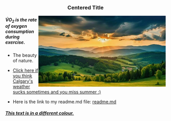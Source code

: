### <p align="center"> Centered Title </p>

<p> <img align="right" width="400" height "300" src="https://github.com/ABarpaga/KNES381/blob/main/mountain-countryside-landscape-at-sunset-dramatic-sky-over-a-distant-valley-green-fields-and-trees-on-hill-beautiful-natural-landscapes-of-the-carpathians-generative-ai-variation-8-photo.jpg" </p>

##### <p align=left> <span>V&#775;</span>O<sub>2</sub> is the rate of oxygen consumption during exercise. </p>
* The beauty of nature.
+ [Click here if you think Calgary's weather sucks sometimes and you miss summer :)](https://github.com/ABarpaga/KNES381/blob/main/35072573-beautiful-bright-day-summer-scenery-lake-and-trees.jpg)

* Here is the link to my readme.md file: [readme.md](https://github.com/ABarpaga/KNES381/blob/main/readme.md)

##### [This text is in a different colour.]()

